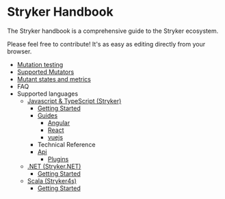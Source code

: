 # Stryker Handbook

The Stryker handbook is a comprehensive guide to the Stryker ecosystem.

Please feel free to contribute! It's as easy as editing directly from your browser.

* [Mutation testing](mutation-testing.md)
* [Supported Mutators](mutator-types.md#supported-mutators)
* [Mutant states and metrics](mutant-states-and-metrics.md)
* FAQ
* Supported languages
  * [Javascript & TypeScript (Stryker)](stryker)
    * [Getting Started](stryker/getting-started.md)
    * [Guides](stryker/guides/)
      * [Angular](stryker/guides/angular.md#angular)
      * [React](stryker/guides/react.md#react)
      * [vuejs](stryker/guides/vuejs.md#vuejs)
    * Technical Reference
    * [Api](/stryker/api/)
      * [Plugins](/stryker/api/plugins.md)
  * [.NET (Stryker.NET)](stryker.net/)
    * [Getting Started](stryker.net/getting-started.md)
  * [Scala (Stryker4s)](stryker4s/)
    * [Getting Started](stryker4s/getting-started.md)
